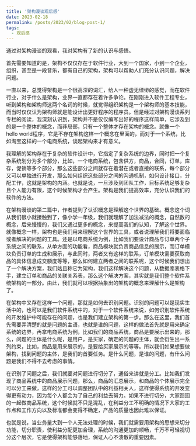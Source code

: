 ```yaml
---
title: '架构漫谈观后感'
date: 2023-02-18
permalink: /posts/2023/02/blog-post-1/
tags:
  - 观后感
---
```


通过对架构漫谈的观看，我对架构有了新的认识与感悟。

首先需要知道的是，架构不仅仅存在于软件行业，大到一个国家，小到一个企业，组织，甚至是一段音乐，都有自己的架构，架构可以帮助人们充分认识问题，解决问题。

一直以来，总觉得架构是一个很高深的词汇，给人一种虚无缥缈的感觉，而在软件行业，对于什么是架构，业界一直都存在着许多争论。在刚刚进入软件工程专业，听到架构和架构师这两个名词的时候，就觉得组织架构是一个架构师的基本技能，而当时仅仅认为架构师就是能设计出更好程序的程序员。但是经过对架构漫谈系列专栏的阅读，我深刻认识到，架构并不是仅仅编写出好的程序这样简单，它涉及到的是一个整体的概念，而非局部，只有一个整体才存在架构的概念。就像一个hello world程序，它是不存在架构这样一个概念在里面的，而对于一个系统，比如淘宝这样的一个电商系统，谈起架构来才有意义。

我理解的架构存在于复杂的软件设计中，它指定了复杂系统的边界，同时把一个复杂系统划分为多个部分，比如，一个电商系统，包含供方，商品，合同，订单，库存，促销等多个部分，那么这些部分之间就存在着潜在或者直接的联系，每个部分又可以单独进行开发，那么如何组织这些部分之间的沟通机制，如何设计接口，分配工作，这就是架构的内涵。也就是说，一旦涉及到团队工作，目标系统足够复杂且个人能力有限，这个时候架构才会产生。架构是我们提高效率，充分认识我们的软件的方法。

在架构漫谈的第二篇中，作者提到了认识概念是理解这个世界的基础。概念这个词从我们很小就接触到了，像小学一年级，我们就理解了加法减法的概念，自然数的概念，后来慢慢的，我们又通过更多的概念，来提高我们的认知，了解这个世界。就像概念一样，架构也是我们用来理解这个世界的工具，或者说理解我们将要面临或者解决的问题的工具。还是以电商系统为例，比如我们要设计商品与订单两个子系统之间的联系，从单方面的功能看，商品模块就负责商品信息的展示，而订单模块负责订单的生成和展示，与此同时，两者又有这样的联系，订单模块需要获取商品的具体信息成交额度等等，那么如何建立两者之间的联系呢，这个时候我们想出了一个解决方案，我们姑且称它为架构，我们这样解决这个问题，从数据库表格下手，建立订单和商品的关联关系表，那么这个解决方案，其实就是我们整个软件系统架构的一部分。由此，我们就可以根据抽象出的架构的概念来理解什么是架构了。

在架构中又存在这样一个问题，那就是如何去识别问题。识别的问题可以是现实生活中的，也可以是我们软件系统中的，对于一个软件系统来说，如何识别软件系统的开发维护中可能存在的问题，也是我们建立架构的第一步。那么在这里，我们首先需要弄清楚的就是问题的主语，也就是谁的问题，这样的做法首先就是用来确定系统的边界，再拿电商系统为例，比如我们的商品系统，商品是要展示出来的，那么，问题的主体是什么呢，是用户，是买家，确定的问题的主体，就会衍生出一系列约束，比如，商品是用来展示的，是要给买家展示的等等。所以我们如果想要做架构，找到问题的主体，是我们的首要任务。是什么问题，是谁的问题，有什么问题是我们不得不去考虑的事情。

在识别了问题之后，我们就要对问题进行切分了，通俗来讲就是分工。比如我们发现了商品系统中的商品展示问题，那么，商品的汇总展示，和商品的个体展示完全可以分工来做，这样的分工可以调整团队中的利益相关人，这样使得系统的开发变得更有动力，因为每个人都会为了自己的利益去努力。如果不进行切分，大家囫囵的一起做商品系统，这个时候就不只是混乱，在利益分工不明确的情况下大家的工作点和工作方向以及标准都会变得不确定，产品的质量也因此难以保证。

也就是说，当业务量大到一个人无法处理的时候，我们就需要用架构的思想来切分功能，切分职责，使利益分配更加合理，系统的沟通更加的顺畅，千万不可轻视切分这个层次，它是使得架构能够落地，保证人心不溃散的重要因素。

